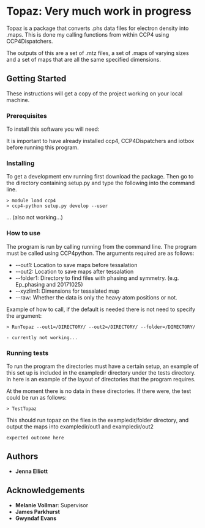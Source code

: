 # Topaz: Very much work in progress

Topaz is a package that converts .phs data files for electron density into
.maps. This is done my calling functions from within CCP4 using CCP4Dispatchers.

The outputs of this are a set of .mtz files, a set of .maps of varying sizes and
a set of maps that are all the same specified dimensions. 


## Getting Started

These instructions will get a copy of the project working on your local machine. 

### Prerequisites

To install this software you will need: 

It is important to have already installed ccp4, CCP4Dispatchers and iotbox
before running this program. 

### Installing

To get a development env running first download the package. Then go to the
directory containing setup.py and type the following into the command line. 

```
> module load ccp4
> ccp4-python setup.py develop --user
```

... (also not working...)

### How to use

The program is run by calling running from the command line. The program must be
called using CCP4python. The arguments
required are as follows:

* --out1: Location to save maps before tessalation
* --out2: Location to save maps after tessalation
* --folder1: Directory to find files with phasing and symmetry. (e.g. Ep\_phasing
  and 20171025)
* --xyzlim1: Dimensions for tessalated map
* --raw: Whether the data is only the heavy atom positions or not. 

Example of how to call, if the default is needed there is not need to specify
the argument:
```
> RunTopaz --out1=/DIRECTORY/ --out2=/DIRECTORY/ --folder=/DIRECTORY/

- currently not working...
```

### Running tests

To run the program the directories must have a certain setup, an example of this
set up is included in the exampledir directory under the tests directory. In
here is an example of the layout of directories that the program requires. 

At the moment there is no data in these directories. If there were, the test
could be run as follows: 

```
> TestTopaz 
```

This should run topaz on the files in the exampledir/folder directory, and
output the maps into exampledir/out1 and exampledir/out2

```
expected outcome here
```


## Authors

* **Jenna Elliott** 

## Acknowledgements

* **Melanie Vollmar**: Supervisor
* **James Parkhurst**
* **Gwyndaf Evans**


